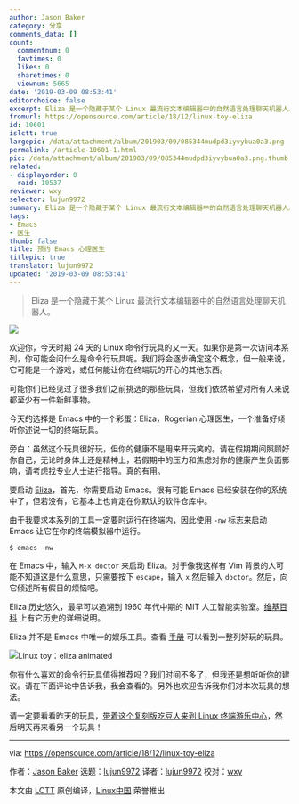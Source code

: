 ```yaml
---
author: Jason Baker
category: 分享
comments_data: []
count:
  commentnum: 0
  favtimes: 0
  likes: 0
  sharetimes: 0
  viewnum: 5665
date: '2019-03-09 08:53:41'
editorchoice: false
excerpt: Eliza 是一个隐藏于某个 Linux 最流行文本编辑器中的自然语言处理聊天机器人。
fromurl: https://opensource.com/article/18/12/linux-toy-eliza
id: 10601
islctt: true
largepic: /data/attachment/album/201903/09/085344mudpd3iyvybua0a3.png
permalink: /article-10601-1.html
pic: /data/attachment/album/201903/09/085344mudpd3iyvybua0a3.png.thumb.jpg
related:
- displayorder: 0
  raid: 10537
reviewer: wxy
selector: lujun9972
summary: Eliza 是一个隐藏于某个 Linux 最流行文本编辑器中的自然语言处理聊天机器人。
tags:
- Emacs
- 医生
thumb: false
title: 预约 Emacs 心理医生
titlepic: true
translator: lujun9972
updated: '2019-03-09 08:53:41'
---
```



> 
> Eliza 是一个隐藏于某个 Linux 最流行文本编辑器中的自然语言处理聊天机器人。
> 
> 
> 


![](/data/attachment/album/201903/09/085344mudpd3iyvybua0a3.png)


欢迎你，今天时期 24 天的 Linux 命令行玩具的又一天。如果你是第一次访问本系列，你可能会问什么是命令行玩具呢。我们将会逐步确定这个概念，但一般来说，它可能是一个游戏，或任何能让你在终端玩的开心的其他东西。


可能你们已经见过了很多我们之前挑选的那些玩具，但我们依然希望对所有人来说都至少有一件新鲜事物。


今天的选择是 Emacs 中的一个彩蛋：Eliza，Rogerian 心理医生，一个准备好倾听你述说一切的终端玩具。


旁白：虽然这个玩具很好玩，但你的健康不是用来开玩笑的。请在假期期间照顾好你自己，无论时身体上还是精神上，若假期中的压力和焦虑对你的健康产生负面影响，请考虑找专业人士进行指导。真的有用。


要启动 [Eliza](https://www.emacswiki.org/emacs/EmacsDoctor)，首先，你需要启动 Emacs。很有可能 Emacs 已经安装在你的系统中了，但若没有，它基本上也肯定在你默认的软件仓库中。


由于我要求本系列的工具一定要时运行在终端内，因此使用 `-nw` 标志来启动 Emacs 让它在你的终端模拟器中运行。



```
$ emacs -nw
```

在 Emacs 中，输入 `M-x doctor` 来启动 Eliza。对于像我这样有 Vim 背景的人可能不知道这是什么意思，只需要按下 `escape`，输入 `x` 然后输入 `doctor`。然后，向它倾述所有假日的烦恼吧。


Eliza 历史悠久，最早可以追溯到 1960 年代中期的 MIT 人工智能实验室。[维基百科](https://en.wikipedia.org/wiki/ELIZA) 上有它历史的详细说明。


Eliza 并不是 Emacs 中唯一的娱乐工具。查看 [手册](https://www.gnu.org/software/emacs/manual/html_node/emacs/Amusements.html) 可以看到一整列好玩的玩具。


![Linux toy：eliza animated](/data/attachment/album/201903/09/085350ga7z0a7u6u672sm0.gif "Linux toy: eliza animated")


你有什么喜欢的命令行玩具值得推荐吗？我们时间不多了，但我还是想听听你的建议。请在下面评论中告诉我，我会查看的。另外也欢迎告诉我你们对本次玩具的想法。


请一定要看看昨天的玩具，[带着这个复刻版吃豆人来到 Linux 终端游乐中心](https://opensource.com/article/18/12/linux-toy-myman)，然后明天再来看另一个玩具！




---


via: <https://opensource.com/article/18/12/linux-toy-eliza>


作者：[Jason Baker](https://opensource.com/users/jason-baker) 选题：[lujun9972](https://github.com/lujun9972) 译者：[lujun9972](https://github.com/lujun9972) 校对：[wxy](https://github.com/wxy)


本文由 [LCTT](https://github.com/LCTT/TranslateProject) 原创编译，[Linux中国](https://linux.cn/) 荣誉推出
